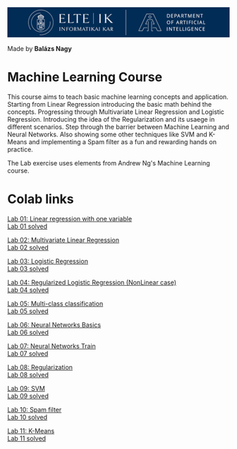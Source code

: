 <img src="practices/assets/logo.png" width="800">

Made by **Balázs Nagy**

# Machine Learning Course

This course aims to teach basic machine learning concepts and application. Starting from Linear Regression introducing the basic math behind the concepts. Progressing through Multivariate Linear Regression and Logistic Regression. Introducing the idea of the Regularization and its usaege in different scenarios. Step through the barrier between Machine Learning and Neural Networks. Also showing some other techniques like SVM and K-Means and implementing a Spam filter as a fun and rewarding hands on practice.
   
The Lab exercise uses elements from Andrew Ng's Machine Learning course.

# Colab links
 
[Lab 01: Linear regression with one variable](https://colab.research.google.com/github/Fortuz/edu_Adaptive/blob/main/practices/L01%20-%20Linear%20Regression%20with%20One%20Variable.ipynb) <br>
[Lab 01 solved](https://colab.research.google.com/github/Fortuz/edu_Adaptive/blob/main/practices/L01%20-%20Linear%20Regression%20with%20One%20Variable_solved.ipynb)

[Lab 02: Multivariate Linear Regression](https://colab.research.google.com/github/Fortuz/edu_Adaptive/blob/main/practices/L02%20-%20Multivariate%20Linear%20Regression.ipynb) <br>
[Lab 02 solved](https://colab.research.google.com/github/Fortuz/edu_Adaptive/blob/main/practices/L02%20-%20Multivariate%20Linear%20Regression_solved.ipynb)

[Lab 03: Logistic Regression](https://colab.research.google.com/github/Fortuz/edu_Adaptive/blob/main/practices/L03%20-%20Logistic%20Regression.ipynb) <br>
[Lab 03 solved](https://colab.research.google.com/github/Fortuz/edu_Adaptive/blob/main/practices/L03%20-%20Logistic%20Regression_solved.ipynb)

[Lab 04: Regularized Logistic Regression (NonLinear case)](https://colab.research.google.com/github/Fortuz/edu_Adaptive/blob/main/practices/L04%20-%20Regularized%20Logistic%20Regression%20(NonLinear%20case).ipynb) <br>
[Lab 04 solved](https://colab.research.google.com/github/Fortuz/edu_Adaptive/blob/main/practices/L04%20-%20Regularized%20Logistic%20Regression%20(NonLinear%20case)_solved.ipynb)

[Lab 05: Multi-class classification](https://colab.research.google.com/github/Fortuz/edu_Adaptive/blob/main/practices/L05%20-%20Multi-class%20classification%20-%20One%20vs%20All.ipynb) <br>
[Lab 05 solved](https://colab.research.google.com/github/Fortuz/edu_Adaptive/blob/main/practices/L05%20-%20Multi-class%20classification%20-%20One%20vs%20All_solved.ipynb)

[Lab 06: Neural Networks Basics](https://colab.research.google.com/github/Fortuz/edu_Adaptive/blob/main/practices/L06%20-%20Neural%20Networks%20Basics.ipynb) <br>
[Lab 06 solved](https://colab.research.google.com/github/Fortuz/edu_Adaptive/blob/main/practices/L06%20-%20Neural%20Networks%20Basics_solved.ipynb)

[Lab 07: Neural Networks Train](https://colab.research.google.com/github/Fortuz/edu_Adaptive/blob/main/practices/L07%20-%20Neural%20Networks%20Train.ipynb) <br>
[Lab 07 solved](https://colab.research.google.com/github/Fortuz/edu_Adaptive/blob/main/practices/L07%20Neural%20Networks%20Train_solved.ipynb)

[Lab 08: Regularization](https://colab.research.google.com/github/Fortuz/edu_Adaptive/blob/main/practices/L08%20-%20Regularization.ipynb) <br>
[Lab 08 solved](https://colab.research.google.com/github/Fortuz/edu_Adaptive/blob/main/practices/L08%20-%20Regularization_solved.ipynb)

[Lab 09: SVM](https://colab.research.google.com/github/Fortuz/edu_Adaptive/blob/main/practices/L09%20-%20SVM.ipynb) <br>
[Lab 09 solved](https://colab.research.google.com/github/Fortuz/edu_Adaptive/blob/main/practices/L09%20-%20SVM_solved.ipynb)

[Lab 10: Spam filter](https://colab.research.google.com/github/Fortuz/edu_Adaptive/blob/main/practices/L10%20-%20Spam%20filter.ipynb) <br>
[Lab 10 solved](https://colab.research.google.com/github/Fortuz/edu_Adaptive/blob/main/practices/L10%20-%20Spam%20filter_solved.ipynb)

[Lab 11: K-Means](https://colab.research.google.com/github/Fortuz/edu_Adaptive/blob/main/practices/L11%20-%20K-Means.ipynb) <br>
[Lab 11 solved](https://colab.research.google.com/github/Fortuz/edu_Adaptive/blob/main/practices/L11%20-%20K-Means_solved.ipynb)





